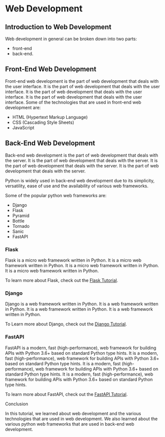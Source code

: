 # Web Development

## Introduction to Web Development

Web development in general can be broken down into two parts:

- front-end
- back-end.

## Front-End Web Development

Front-end web development is the part of web development that deals with the user interface. It is the part of web development that deals with the user interface. It is the part of web development that deals with the user interface. It is the part of web development that deals with the user interface. Some of the technologies that are used in front-end web development are:

- HTML (Hypertext Markup Language)
- CSS (Cascading Style Sheets)
- JavaScript

## Back-End Web Development

Back-end web development is the part of web development that deals with the server. It is the part of web development that deals with the server. It is the part of web development that deals with the server. It is the part of web development that deals with the server.

Python is widely used in back-end web development due to its simplicity, versatility, ease of use and the availability of various web frameworks.

Some of the popular python web frameworks are:

- Django
- Flask
- Pyramid
- Bottle
- Tornado
- Sanic
- FastAPI

### Flask

Flask is a micro web framework written in Python. It is a micro web framework written in Python. It is a micro web framework written in Python. It is a micro web framework written in Python.

To learn more about Flask, check out the [Flask Tutorial](https://realpython.com/tutorials/flask/).

### Django

Django is a web framework written in Python. It is a web framework written in Python. It is a web framework written in Python. It is a web framework written in Python.

To Learn more about Django, check out the [Django Tutorial](https://realpython.com/tutorials/django/).

### FastAPI

FastAPI is a modern, fast (high-performance), web framework for building APIs with Python 3.6+ based on standard Python type hints. It is a modern, fast (high-performance), web framework for building APIs with Python 3.6+ based on standard Python type hints. It is a modern, fast (high-performance), web framework for building APIs with Python 3.6+ based on standard Python type hints. It is a modern, fast (high-performance), web framework for building APIs with Python 3.6+ based on standard Python type hints.

To learn more about FastAPI, check out the [FastAPI Tutorial](https://realpython.com/tutorials/fastapi/).

Conclusion

In this tutorial, we learned about web development and the various technologies that are used in web development. We also learned about the various python web frameworks that are used in back-end web development.
